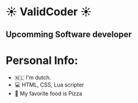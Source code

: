 # :sunny: ValidCoder :sunny:
## Upcomming Software developer



# Personal Info:
- 🇳🇱 I'm dutch.
- 💻 HTML, CSS, Lua scripter
- 🍕 My favorite food is Pizza
